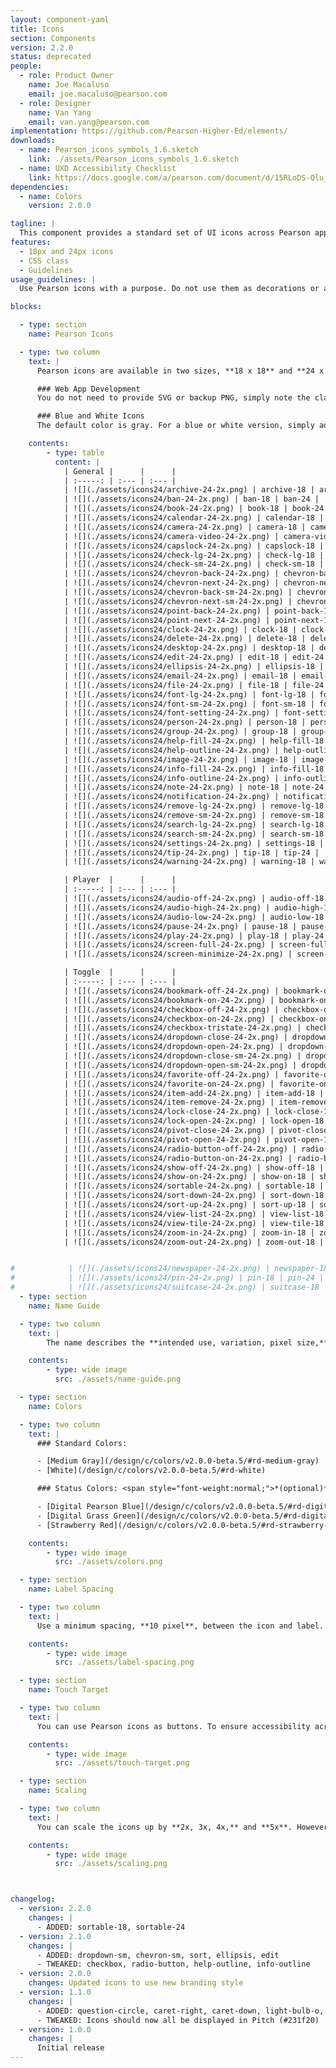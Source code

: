 ```yaml
---
layout: component-yaml
title: Icons
section: Components
version: 2.2.0
status: deprecated
people:
  - role: Product Owner
    name: Joe Macaluso
    email: joe.macaluso@pearson.com
  - role: Designer
    name: Van Yang
    email: van.yang@pearson.com
implementation: https://github.com/Pearson-Higher-Ed/elements/
downloads:
  - name: Pearson_icons_symbols_1.6.sketch
    link: ./assets/Pearson_icons_symbols_1.6.sketch
  - name: UXD Accessibility Checklist
    link: https://docs.google.com/a/pearson.com/document/d/15RLoDS-Qlu_Qz1W8UNuiHu3OtdNZ8kzKm_7jecoP5So/edit?usp=sharing
dependencies:
  - name: Colors
    version: 2.0.0

tagline: |
  This component provides a standard set of UI icons across Pearson applications.
features:
  - 18px and 24px icons
  - CSS class
  - Guidelines
usage_guidelines: |
  Use Pearson icons with a purpose. Do not use them as decorations or alter their intended use.

blocks:

  - type: section
    name: Pearson Icons

  - type: two column
    text: |
      Pearson icons are available in two sizes, **18 x 18** and **24 x 24 pixels**. You can incorporate them into your design by downloading the Pearson-icons.sketch file, located above.

      ### Web App Development
      You do not need to provide SVG or backup PNG, simply note the class name from the icons list or within the Pearson-icons.sketch file. If you wish to modify the icons, follow the guidelines below for colors, naming, and scaling.

      ### Blue and White Icons
      The default color is gray. For a blue or white version, simply add **-blue** or **-white** suffix to the class name. See Name Guide for more examples.

    contents:
        - type: table
          content: |
            | General |      |      |
            | :-----: | :--- | :--- |
            | ![](./assets/icons24/archive-24-2x.png) | archive-18 | archive-24 |
            | ![](./assets/icons24/ban-24-2x.png) | ban-18 | ban-24 |
            | ![](./assets/icons24/book-24-2x.png) | book-18 | book-24 |
            | ![](./assets/icons24/calendar-24-2x.png) | calendar-18 | calendar-24 |
            | ![](./assets/icons24/camera-24-2x.png) | camera-18 | camera-24 |
            | ![](./assets/icons24/camera-video-24-2x.png) | camera-video-18 | camera-video-24 |
            | ![](./assets/icons24/capslock-24-2x.png) | capslock-18 | capslock-24 |
            | ![](./assets/icons24/check-lg-24-2x.png) | check-lg-18 | check-lg-24 |
            | ![](./assets/icons24/check-sm-24-2x.png) | check-sm-18 | check-sm-24 |
            | ![](./assets/icons24/chevron-back-24-2x.png) | chevron-back-18 | chevron-back-24 |
            | ![](./assets/icons24/chevron-next-24-2x.png) | chevron-next-18 | chevron-next-24 |
            | ![](./assets/icons24/chevron-back-sm-24-2x.png) | chevron-back-sm-18 | chevron-back-sm-24 |
            | ![](./assets/icons24/chevron-next-sm-24-2x.png) | chevron-next-sm-18 | chevron-next-sm-24 |
            | ![](./assets/icons24/point-back-24-2x.png) | point-back-18 | point-back-24 |
            | ![](./assets/icons24/point-next-24-2x.png) | point-next-18 | point-next-24 |
            | ![](./assets/icons24/clock-24-2x.png) | clock-18 | clock-24 |
            | ![](./assets/icons24/delete-24-2x.png) | delete-18 | delete-24 |
            | ![](./assets/icons24/desktop-24-2x.png) | desktop-18 | desktop-24 |
            | ![](./assets/icons24/edit-24-2x.png) | edit-18 | edit-24 |
            | ![](./assets/icons24/ellipsis-24-2x.png) | ellipsis-18 | ellipsis-24 |
            | ![](./assets/icons24/email-24-2x.png) | email-18 | email-24 |
            | ![](./assets/icons24/file-24-2x.png) | file-18 | file-24 |
            | ![](./assets/icons24/font-lg-24-2x.png) | font-lg-18 | font-lg-24 |
            | ![](./assets/icons24/font-sm-24-2x.png) | font-sm-18 | font-sm-24 |
            | ![](./assets/icons24/font-setting-24-2x.png) | font-setting-18 | font-setting-24 |
            | ![](./assets/icons24/person-24-2x.png) | person-18 | person-24 |
            | ![](./assets/icons24/group-24-2x.png) | group-18 | group-24 |
            | ![](./assets/icons24/help-fill-24-2x.png) | help-fill-18 | help-fill-24 |
            | ![](./assets/icons24/help-outline-24-2x.png) | help-outline-18 | help-outline-24 |
            | ![](./assets/icons24/image-24-2x.png) | image-18 | image-24 |
            | ![](./assets/icons24/info-fill-24-2x.png) | info-fill-18 | info-fill-24 |
            | ![](./assets/icons24/info-outline-24-2x.png) | info-outline-18 | info-outline-24 |
            | ![](./assets/icons24/note-24-2x.png) | note-18 | note-24 |
            | ![](./assets/icons24/notification-24-2x.png) | notification-18 | notification-24 |
            | ![](./assets/icons24/remove-lg-24-2x.png) | remove-lg-18 | remove-lg-24 |
            | ![](./assets/icons24/remove-sm-24-2x.png) | remove-sm-18 | remove-sm-24 |
            | ![](./assets/icons24/search-lg-24-2x.png) | search-lg-18 | search-lg-24 |
            | ![](./assets/icons24/search-sm-24-2x.png) | search-sm-18 | search-sm-24 |
            | ![](./assets/icons24/settings-24-2x.png) | settings-18 | settings-24 |
            | ![](./assets/icons24/tip-24-2x.png) | tip-18 | tip-24 |
            | ![](./assets/icons24/warning-24-2x.png) | warning-18 | warning-24

            | Player  |      |      |
            | :-----: | :--- | :--- |
            | ![](./assets/icons24/audio-off-24-2x.png) | audio-off-18 | audio-off-24 |
            | ![](./assets/icons24/audio-high-24-2x.png) | audio-high-18 | audio-high-24 |
            | ![](./assets/icons24/audio-low-24-2x.png) | audio-low-18 | audio-low-24 |
            | ![](./assets/icons24/pause-24-2x.png) | pause-18 | pause-24 |
            | ![](./assets/icons24/play-24-2x.png) | play-18 | play-24 |
            | ![](./assets/icons24/screen-full-24-2x.png) | screen-full-18 | screen-full-24 |
            | ![](./assets/icons24/screen-minimize-24-2x.png) | screen-minimize-18 | screen-minimize-24 |

            | Toggle  |      |      |
            | :-----: | :--- | :--- |
            | ![](./assets/icons24/bookmark-off-24-2x.png) | bookmark-off-18 | bookmark-off-24 |
            | ![](./assets/icons24/bookmark-on-24-2x.png) | bookmark-on-18 | bookmark-on-24 |
            | ![](./assets/icons24/checkbox-off-24-2x.png) | checkbox-off-18 | checkbox-off-24 |
            | ![](./assets/icons24/checkbox-on-24-2x.png) | checkbox-on-18 | checkbox-on-24 |
            | ![](./assets/icons24/checkbox-tristate-24-2x.png) | checkbox-tristate-18 | checkbox-tristate-24 |
            | ![](./assets/icons24/dropdown-close-24-2x.png) | dropdown-close-18 | dropdown-close-24 |
            | ![](./assets/icons24/dropdown-open-24-2x.png) | dropdown-open-18 | dropdown-open-24 |
            | ![](./assets/icons24/dropdown-close-sm-24-2x.png) | dropdown-close-sm-18 | dropdown-close-sm-24 |
            | ![](./assets/icons24/dropdown-open-sm-24-2x.png) | dropdown-open-sm-18 | dropdown-open-sm-24 |
            | ![](./assets/icons24/favorite-off-24-2x.png) | favorite-off-18 | favorite-off-24 |
            | ![](./assets/icons24/favorite-on-24-2x.png) | favorite-on-18 | favorite-on-24 |
            | ![](./assets/icons24/item-add-24-2x.png) | item-add-18 | item-add-24 |
            | ![](./assets/icons24/item-remove-24-2x.png) | item-remove-18 | item-remove-24 |
            | ![](./assets/icons24/lock-close-24-2x.png) | lock-close-18 | lock-close-24 |
            | ![](./assets/icons24/lock-open-24-2x.png) | lock-open-18 | lock-open-24 |
            | ![](./assets/icons24/pivot-close-24-2x.png) | pivot-close-18 | pivot-close-24 |
            | ![](./assets/icons24/pivot-open-24-2x.png) | pivot-open-18 | pivot-open-24 |
            | ![](./assets/icons24/radio-button-off-24-2x.png) | radio-button-off-18 | radio-button-off-24 |
            | ![](./assets/icons24/radio-button-on-24-2x.png) | radio-button-on-18 | radio-button-on-24 |
            | ![](./assets/icons24/show-off-24-2x.png) | show-off-18 | show-off-24 |
            | ![](./assets/icons24/show-on-24-2x.png) | show-on-18 | show-on-24 |
            | ![](./assets/icons24/sortable-24-2x.png) | sortable-18 | sortable-on-24 |
            | ![](./assets/icons24/sort-down-24-2x.png) | sort-down-18 | sort-down-24 |
            | ![](./assets/icons24/sort-up-24-2x.png) | sort-up-18 | sort-up-24 |
            | ![](./assets/icons24/view-list-24-2x.png) | view-list-18 | view-list-24 |
            | ![](./assets/icons24/view-tile-24-2x.png) | view-tile-18 | view-tile-24 |
            | ![](./assets/icons24/zoom-in-24-2x.png) | zoom-in-18 | zoom-in-24 |
            | ![](./assets/icons24/zoom-out-24-2x.png) | zoom-out-18 | zoom-out-24 |


#            | ![](./assets/icons24/newspaper-24-2x.png) | newspaper-18 | newspaper-24 |
#            | ![](./assets/icons24/pin-24-2x.png) | pin-18 | pin-24 |
#            | ![](./assets/icons24/suitcase-24-2x.png) | suitcase-18 | suitcase-24 |
  - type: section
    name: Name Guide

  - type: two column
    text: |
        The name describes the **intended use, variation, pixel size,** and **scaling**.

    contents:
        - type: wide image
          src: ./assets/name-guide.png

  - type: section
    name: Colors

  - type: two column
    text: |
      ### Standard Colors:

      - [Medium Gray](/design/c/colors/v2.0.0-beta.5/#rd-medium-gray)
      - [White](/design/c/colors/v2.0.0-beta.5/#rd-white)

      ### Status Colors: <span style="font-weight:normal;">*(optional)*</span>

      - [Digital Pearson Blue](/design/c/colors/v2.0.0-beta.5/#rd-digital-pearson-blue) - primary or selected
      - [Digital Grass Green](/design/c/colors/v2.0.0-beta.5/#rd-digital-grass-green) - success or correct
      - [Strawberry Red](/design/c/colors/v2.0.0-beta.5/#rd-strawberry-red) - error or wrong

    contents:
        - type: wide image
          src: ./assets/colors.png

  - type: section
    name: Label Spacing

  - type: two column
    text: |
      Use a minimum spacing, **10 pixel**, between the icon and label.

    contents:
        - type: wide image
          src: ./assets/label-spacing.png

  - type: section
    name: Touch Target

  - type: two column
    text: |
      You can use Pearson icons as buttons. To ensure accessibility across desktop and mobile devices, a minimum touch target, **44 x 44 pixel**, is required for each icon.

    contents:
        - type: wide image
          src: ./assets/touch-target.png

  - type: section
    name: Scaling

  - type: two column
    text: |
      You can scale the icons up by **2x, 3x, 4x,** and **5x**. However, scaling them down or any .5x variation, the lines and shapes will become blurry.

    contents:
        - type: wide image
          src: ./assets/scaling.png



changelog:
  - version: 2.2.0
    changes: |
      - ADDED: sortable-18, sortable-24
  - version: 2.1.0
    changes: |
      - ADDED: dropdown-sm, chevron-sm, sort, ellipsis, edit
      - TWEAKED: checkbox, radio-button, help-outline, info-outline
  - version: 2.0.0
    changes: Updated icons to use new branding style
  - version: 1.1.0
    changes: |
      - ADDED: question-circle, caret-right, caret-down, light-bulb-o, and icons for archive action, plus reading, business case, video, and image content types
      - TWEAKED: Icons should now all be displayed in Pitch (#231f20)
  - version: 1.0.0
    changes: |
      Initial release
---
```


